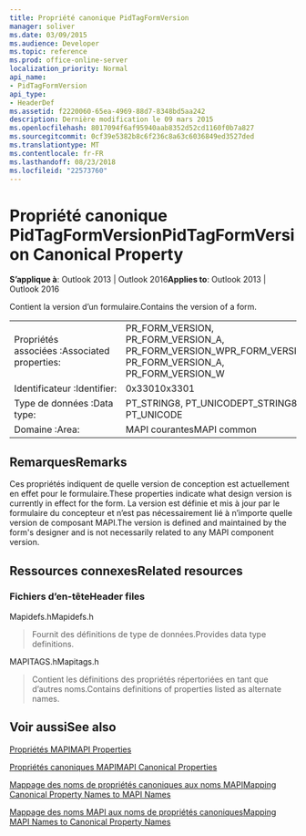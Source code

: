 ```yaml
---
title: Propriété canonique PidTagFormVersion
manager: soliver
ms.date: 03/09/2015
ms.audience: Developer
ms.topic: reference
ms.prod: office-online-server
localization_priority: Normal
api_name:
- PidTagFormVersion
api_type:
- HeaderDef
ms.assetid: f2220060-65ea-4969-88d7-8348bd5aa242
description: Dernière modification le 09 mars 2015
ms.openlocfilehash: 8017094f6af95940aab8352d52cd1160f0b7a827
ms.sourcegitcommit: 0cf39e5382b8c6f236c8a63c6036849ed3527ded
ms.translationtype: MT
ms.contentlocale: fr-FR
ms.lasthandoff: 08/23/2018
ms.locfileid: "22573760"
---
```

# <a name="pidtagformversion-canonical-property"></a><span data-ttu-id="5ede0-103">Propriété canonique PidTagFormVersion</span><span class="sxs-lookup"><span data-stu-id="5ede0-103">PidTagFormVersion Canonical Property</span></span>

  
  
<span data-ttu-id="5ede0-104">**S’applique à**: Outlook 2013 | Outlook 2016</span><span class="sxs-lookup"><span data-stu-id="5ede0-104">**Applies to**: Outlook 2013 | Outlook 2016</span></span> 
  
<span data-ttu-id="5ede0-105">Contient la version d’un formulaire.</span><span class="sxs-lookup"><span data-stu-id="5ede0-105">Contains the version of a form.</span></span> 
  
|||
|:-----|:-----|
|<span data-ttu-id="5ede0-106">Propriétés associées :</span><span class="sxs-lookup"><span data-stu-id="5ede0-106">Associated properties:</span></span>  <br/> |<span data-ttu-id="5ede0-107">PR_FORM_VERSION, PR_FORM_VERSION_A, PR_FORM_VERSION_W</span><span class="sxs-lookup"><span data-stu-id="5ede0-107">PR_FORM_VERSION, PR_FORM_VERSION_A, PR_FORM_VERSION_W</span></span>  <br/> |
|<span data-ttu-id="5ede0-108">Identificateur :</span><span class="sxs-lookup"><span data-stu-id="5ede0-108">Identifier:</span></span>  <br/> |<span data-ttu-id="5ede0-109">0x3301</span><span class="sxs-lookup"><span data-stu-id="5ede0-109">0x3301</span></span>  <br/> |
|<span data-ttu-id="5ede0-110">Type de données :</span><span class="sxs-lookup"><span data-stu-id="5ede0-110">Data type:</span></span>  <br/> |<span data-ttu-id="5ede0-111">PT_STRING8, PT_UNICODE</span><span class="sxs-lookup"><span data-stu-id="5ede0-111">PT_STRING8, PT_UNICODE</span></span>  <br/> |
|<span data-ttu-id="5ede0-112">Domaine :</span><span class="sxs-lookup"><span data-stu-id="5ede0-112">Area:</span></span>  <br/> |<span data-ttu-id="5ede0-113">MAPI courantes</span><span class="sxs-lookup"><span data-stu-id="5ede0-113">MAPI common</span></span>  <br/> |
   
## <a name="remarks"></a><span data-ttu-id="5ede0-114">Remarques</span><span class="sxs-lookup"><span data-stu-id="5ede0-114">Remarks</span></span>

<span data-ttu-id="5ede0-115">Ces propriétés indiquent de quelle version de conception est actuellement en effet pour le formulaire.</span><span class="sxs-lookup"><span data-stu-id="5ede0-115">These properties indicate what design version is currently in effect for the form.</span></span> <span data-ttu-id="5ede0-116">La version est définie et mis à jour par le formulaire du concepteur et n’est pas nécessairement lié à n’importe quelle version de composant MAPI.</span><span class="sxs-lookup"><span data-stu-id="5ede0-116">The version is defined and maintained by the form's designer and is not necessarily related to any MAPI component version.</span></span> 
  
## <a name="related-resources"></a><span data-ttu-id="5ede0-117">Ressources connexes</span><span class="sxs-lookup"><span data-stu-id="5ede0-117">Related resources</span></span>

### <a name="header-files"></a><span data-ttu-id="5ede0-118">Fichiers d’en-tête</span><span class="sxs-lookup"><span data-stu-id="5ede0-118">Header files</span></span>

<span data-ttu-id="5ede0-119">Mapidefs.h</span><span class="sxs-lookup"><span data-stu-id="5ede0-119">Mapidefs.h</span></span>
  
> <span data-ttu-id="5ede0-120">Fournit des définitions de type de données.</span><span class="sxs-lookup"><span data-stu-id="5ede0-120">Provides data type definitions.</span></span>
    
<span data-ttu-id="5ede0-121">MAPITAGS.h</span><span class="sxs-lookup"><span data-stu-id="5ede0-121">Mapitags.h</span></span>
  
> <span data-ttu-id="5ede0-122">Contient les définitions des propriétés répertoriées en tant que d’autres noms.</span><span class="sxs-lookup"><span data-stu-id="5ede0-122">Contains definitions of properties listed as alternate names.</span></span>
    
## <a name="see-also"></a><span data-ttu-id="5ede0-123">Voir aussi</span><span class="sxs-lookup"><span data-stu-id="5ede0-123">See also</span></span>



[<span data-ttu-id="5ede0-124">Propriétés MAPI</span><span class="sxs-lookup"><span data-stu-id="5ede0-124">MAPI Properties</span></span>](mapi-properties.md)
  
[<span data-ttu-id="5ede0-125">Propriétés canoniques MAPI</span><span class="sxs-lookup"><span data-stu-id="5ede0-125">MAPI Canonical Properties</span></span>](mapi-canonical-properties.md)
  
[<span data-ttu-id="5ede0-126">Mappage des noms de propriétés canoniques aux noms MAPI</span><span class="sxs-lookup"><span data-stu-id="5ede0-126">Mapping Canonical Property Names to MAPI Names</span></span>](mapping-canonical-property-names-to-mapi-names.md)
  
[<span data-ttu-id="5ede0-127">Mappage des noms MAPI aux noms de propriétés canoniques</span><span class="sxs-lookup"><span data-stu-id="5ede0-127">Mapping MAPI Names to Canonical Property Names</span></span>](mapping-mapi-names-to-canonical-property-names.md)

